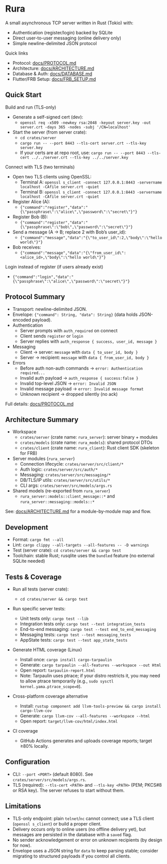 # Rura

A small asynchronous TCP server written in Rust (Tokio) with:
- Authentication (register/login) backed by SQLite
- Direct user-to-user messaging (online delivery only)
- Simple newline-delimited JSON protocol

Quick links
- Protocol: [docs/PROTOCOL.md](docs/PROTOCOL.md)
- Architecture: [docs/ARCHITECTURE.md](docs/ARCHITECTURE.md)
- Database & Auth: [docs/DATABASE.md](docs/DATABASE.md)
- Flutter/FRB Setup: [docs/FRB_SETUP.md](docs/FRB_SETUP.md)

## Quick Start

Build and run (TLS-only)
- Generate a self-signed cert (dev):
  - `openssl req -x509 -newkey rsa:2048 -keyout server.key -out server.crt -days 365 -nodes -subj '/CN=localhost'`
- Start the server (from server crate):
  - `cd crates/server`
  - `cargo run -- --port 8443 --tls-cert server.crt --tls-key server.key`
  - If your certs are at repo root, use: `cargo run -- --port 8443 --tls-cert ../../server.crt --tls-key ../../server.key`

Connect with TLS (two terminals)
- Open two TLS clients using OpenSSL:
  - Terminal A: `openssl s_client -connect 127.0.0.1:8443 -servername localhost -CAfile server.crt -quiet`
  - Terminal B: `openssl s_client -connect 127.0.0.1:8443 -servername localhost -CAfile server.crt -quiet`
- Register Alice (A):
  - `{"command":"register","data":"{\"passphrase\":\"alice\",\"password\":\"secret\"}"}`
- Register Bob (B):
  - `{"command":"register","data":"{\"passphrase\":\"bob\",\"password\":\"secret\"}"}`
- Send a message (A → B; replace 2 with Bob’s user_id):
  - `{"command":"message","data":"{\"to_user_id\":2,\"body\":\"hello world\"}"}`
- Bob receives:
  - `{"command":"message","data":"{\"from_user_id\":<alice_id>,\"body\":\"hello world\"}"}`

Login instead of register (if users already exist)
- `{"command":"login","data":"{\"passphrase\":\"alice\",\"password\":\"secret\"}"}`

## Protocol Summary
- Transport: newline-delimited JSON.
- Envelope: `{"command": String, "data": String}` (data holds JSON-encoded payload).
- Authentication
  - Server prompts with `auth_required` on connect
  - Client sends `register` or `login`
  - Server replies with `auth_response { success, user_id, message }`
- Messaging
  - Client → server: `message` with `data { to_user_id, body }`
  - Server → recipient: `message` with `data { from_user_id, body }`
- Errors
  - Before auth non-auth commands → `error: Authentication required...`
  - Invalid auth payload → `auth_response { success:false }`
  - Invalid top-level JSON → `error: Invalid JSON`
  - Invalid message payload → `error: Invalid message format`
  - Unknown recipient → dropped silently (no ack)

Full details: [docs/PROTOCOL.md](docs/PROTOCOL.md)

## Architecture Summary
- Workspace
  - `crates/server` (crate name: `rura_server`): server binary + modules
  - `crates/models` (crate name: `rura_models`): shared protocol DTOs
  - `crates/client` (crate name: `rura_client`): Rust client SDK (skeleton for FRB)
- Server modules (`rura_server`)
  - Connection lifecycle: `crates/server/src/client/*`
  - Auth logic: `crates/server/src/auth/*`
  - Messaging: `crates/server/src/messaging/*`
  - DB/TLS/IP utils: `crates/server/src/utils/*`
  - CLI args: `crates/server/src/models/args.rs`
- Shared models (re-exported from `rura_server`)
  - `rura_server::models::client_message::*` and `rura_server::messaging::models::*`

See: [docs/ARCHITECTURE.md](docs/ARCHITECTURE.md) for a module-by-module map and flow.

## Development
- Format: `cargo fmt --all`
- Lint: `cargo clippy --all-targets --all-features -- -D warnings`
- Test (server crate): `cd crates/server && cargo test`
- Toolchain: stable Rust; rusqlite uses the `bundled` feature (no external SQLite needed)

## Tests & Coverage

- Run all tests (server crate):
  - `cd crates/server && cargo test`

- Run specific server tests:
  - Unit tests only: `cargo test --lib`
  - Integration tests only: `cargo test --test integration_tests`
  - End-to-end messaging: `cargo test --test end_to_end_messaging`
  - Messaging tests: `cargo test --test messaging_tests`
  - AppState tests: `cargo test --test app_state_tests`

- Generate HTML coverage (Linux)
  - Install once: `cargo install cargo-tarpaulin`
  - Generate: `cargo tarpaulin --all-features --workspace --out Html`
  - Open report: `tarpaulin-report.html`
  - Note: Tarpaulin uses ptrace; if your distro restricts it, you may need to allow ptrace temporarily (e.g., `sudo sysctl kernel.yama.ptrace_scope=0`).

- Cross-platform coverage alternative
  - Install: `rustup component add llvm-tools-preview && cargo install cargo-llvm-cov`
  - Generate: `cargo llvm-cov --all-features --workspace --html`
  - Open report: `target/llvm-cov/html/index.html`

- CI coverage
  - GitHub Actions generates and uploads coverage reports; target ≥80% locally.

## Configuration
- CLI: `--port <PORT>` (default 8080). See `crates/server/src/models/args.rs`.
- TLS (required): `--tls-cert <PATH>` and `--tls-key <PATH>` (PEM; PKCS#8 or RSA key). The server refuses to start without them.

## Limitations
- TLS-only endpoint: plain `telnet`/`nc` cannot connect; use a TLS client (`openssl s_client`) or build a proper client.
- Delivery occurs only to online users (no offline delivery yet), but messages are persisted in the database with a `saved` flag.
- No sender acknowledgement or error on unknown recipients (by design for now).
- Envelope uses a JSON string for `data` to keep parsing stable; consider migrating to structured payloads if you control all clients.
